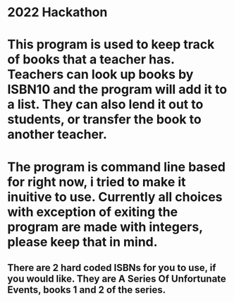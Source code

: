 # 2022 Hackathon
# This program is used to keep track of books that a teacher has. Teachers can look up books by ISBN10 and the program will add it to a list. They can also lend it out to students, or transfer the book to another teacher. 
# The program is command line based for right now, i tried to make it inuitive to use. Currently all choices with exception of exiting the program are made with integers, please keep that in mind. 
## There are 2 hard coded ISBNs for you to use, if you would like. They are A Series Of Unfortunate Events, books 1 and 2 of the series. 
